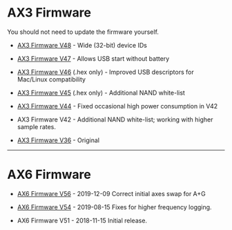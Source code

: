 # AX3 Firmware

You should not need to update the firmware yourself.

<!--
* [AX3 Firmware V50 WinUSB/Generic](https://raw.githubusercontent.com/digitalinteraction/openmovement/master/Downloads/AX3/AX3-Firmware-50-winusb-generic.zip) -
Experimental alternative generic (and WinUSB) interface support.
-->

* [AX3 Firmware V48](https://raw.githubusercontent.com/digitalinteraction/openmovement/master/Downloads/AX3/AX3-Firmware-48.zip) - Wide (32-bit) device IDs

* [AX3 Firmware V47](https://raw.githubusercontent.com/digitalinteraction/openmovement/master/Downloads/AX3/AX3-Firmware-47.zip) - Allows USB start without battery

* [AX3 Firmware V46](https://raw.githubusercontent.com/digitalinteraction/openmovement/master/Downloads/AX3/CWA17_46.hex) (.hex only) - Improved USB descriptors for Mac/Linux compatibility

* [AX3 Firmware V45](https://raw.githubusercontent.com/digitalinteraction/openmovement/master/Downloads/AX3/CWA17_45.hex) (.hex only) - Additional NAND white-list

* [AX3 Firmware V44](https://raw.githubusercontent.com/digitalinteraction/openmovement/master/Downloads/AX3/AX3-1.7-Firmware-44.zip) - Fixed occasional high power consumption in V42

* AX3 Firmware V42 - Additional NAND white-list; working with higher sample rates.

* [AX3 Firmware V36](https://raw.githubusercontent.com/digitalinteraction/openmovement/master/Downloads/AX3/AX3-1.7-Firmware-36.zip) - Original

---

# AX6 Firmware

* [AX6 Firmware V56](https://raw.githubusercontent.com/digitalinteraction/openmovement/master/Downloads/AX3/AX6-6.4-Firmware-56.zip) - 2019-12-09 Correct initial axes swap for A+G <!-- (V54/55: 1024x 6-axis samples, V<=53: 128x 6-axis samples) -->

<!-- V55 Internal: Charge termination timeout -->

* [AX6 Firmware V54](https://raw.githubusercontent.com/digitalinteraction/openmovement/master/Downloads/AX3/AX6-6.4-Firmware-54.zip) - 2019-08-15 Fixes for higher frequency logging.

* AX6 Firmware V51 - 2018-11-15 Initial release.

<!--
V51 Internal: Fix for timestamp offset
V50 Internal: Delay start bug
V49 Internal: Long device ID
V48 Internal: Gyro stream sample and corrected range bits
V47 Internal: Accel only.
-->
